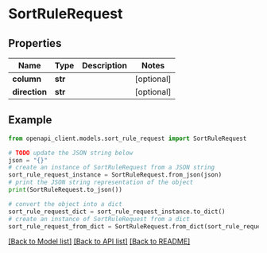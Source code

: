# SortRuleRequest


## Properties

Name | Type | Description | Notes
------------ | ------------- | ------------- | -------------
**column** | **str** |  | [optional] 
**direction** | **str** |  | [optional] 

## Example

```python
from openapi_client.models.sort_rule_request import SortRuleRequest

# TODO update the JSON string below
json = "{}"
# create an instance of SortRuleRequest from a JSON string
sort_rule_request_instance = SortRuleRequest.from_json(json)
# print the JSON string representation of the object
print(SortRuleRequest.to_json())

# convert the object into a dict
sort_rule_request_dict = sort_rule_request_instance.to_dict()
# create an instance of SortRuleRequest from a dict
sort_rule_request_from_dict = SortRuleRequest.from_dict(sort_rule_request_dict)
```
[[Back to Model list]](../README.md#documentation-for-models) [[Back to API list]](../README.md#documentation-for-api-endpoints) [[Back to README]](../README.md)


